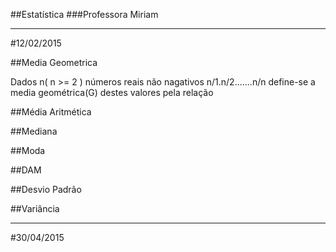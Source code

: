 ##Estatística
###Professora Miriam 

------------------------------------------------
#12/02/2015


##Media Geometrica

Dados n( n >= 2 ) números reais não nagativos n/1.n/2.......n/n define-se a media geométrica(G) destes valores pela relação   



##Média Aritmética

##Mediana

##Moda

##DAM

##Desvio Padrão

##Variância

------------------------------------------------
#30/04/2015

